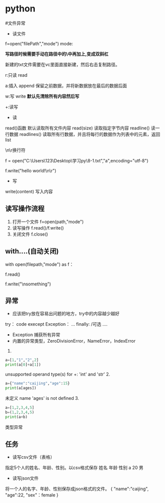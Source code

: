 # python
#文件异常

* 读文件

f=open("filePath","mode")
mode:

**写路径时候需要手动在路径中的\中再加上\,变成双斜杠**

新建的txt文件需要在vc里面直接新建，然后右击复制路径。

r:只读  read

a:插入 append  保留之前数据，并将新数据放在最后的数据后面

w:写  write  **默认先清除所有内容然后写**

+:读写

* 读

read()函数 默认读取所有文件内容
read(size) 读取指定字节内容
readline() 读一行数据
readlines() 读取所有行数据，并且将每行的数据作为列表中的元素，返回list

\n\r换行符

f = open("C:\\Users\\123\\Desktop\\学习py\\8-1.txt","a",encoding="utf-8")

f.write("hello world!\n\r")

* 写

write(content)  写入内容

## 读写操作流程

1. 打开一个文件  f=open(path,"mode")
2. 读写操作  f.read()/f.write()
3. 关闭文件  f.close()

## with....(自动关闭)

with open(filepath,"mode") as f：

f.read()

f.write("\nsomething")


## 异常

* 应该把try放在容易出问题的地方，try中的内容越少越好

try：
    code
execept Exception：
    ...
finally:  /可选
    ....

* Exception 捕获所有异常
* 内置的异常类型，ZeroDivisionError，NameError，IndexError

1. 
```python
a=[1,"1","2",2]
print(a[0]+a[1])
```
unsupported operand type(s) for +: 'int' and 'str'
2. 
```python
a={"name":"caijing","age":15}
print(a[ages])
```
未定义 name 'ages' is not defined
3. 
```python
a=[1,2,3,4,5]
b=(1,2,3,4,5)
print(a+b)
```
类型异常

## 任务

* 读写csv文件（表格）

指定5个人的姓名、年龄、性别。以csv格式保存
姓名  年龄  性别
a  20   男

* 读写json文件

将一个人的名字、年龄、性别保存成json格式的文件。
{
    "name":"caijing",
    "age":22,
    "sex"：female
}
